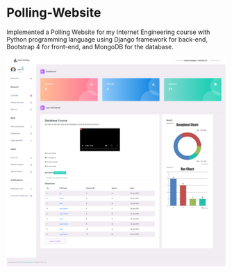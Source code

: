 # Polling-Website
Implemented a Polling Website for my Internet Engineering course with Python programming language using Django framework for back-end, Bootstrap 4 for front-end, and MongoDB for the database.


![Screen Shot](screenshot.png)
